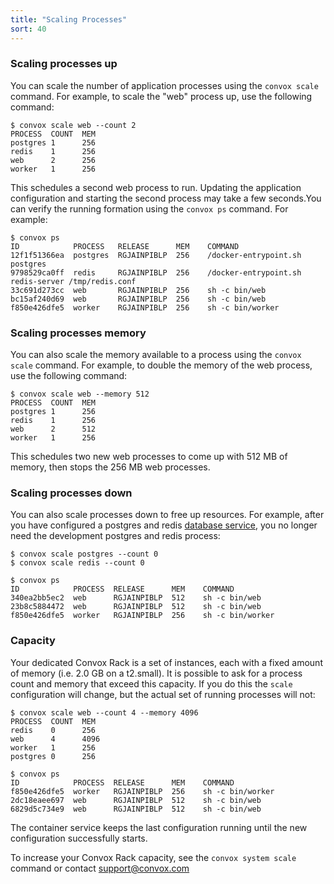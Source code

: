 ```yaml
---
title: "Scaling Processes"
sort: 40
---
```

### Scaling processes up

You can scale the number of application processes using the `convox scale` command. For example, to scale the "web" process up, use the following command:

    $ convox scale web --count 2
    PROCESS  COUNT  MEM
    postgres 1      256
    redis    1      256
    web      2      256
    worker   1      256

This schedules a second web process to run. Updating the application configuration and starting the second process may take a few seconds.You can verify the running formation using the `convox ps` command. For example:

    $ convox ps
    ID            PROCESS   RELEASE      MEM    COMMAND
    12f1f51366ea  postgres  RGJAINPIBLP  256    /docker-entrypoint.sh postgres
    9798529ca0ff  redis     RGJAINPIBLP  256    /docker-entrypoint.sh redis-server /tmp/redis.conf
    33c691d273cc  web       RGJAINPIBLP  256    sh -c bin/web
    bc15af240d69  web       RGJAINPIBLP  256    sh -c bin/web
    f850e426dfe5  worker    RGJAINPIBLP  256    sh -c bin/worker

### Scaling processes memory

You can also scale the memory available to a process using the `convox scale` command. For example, to double the memory of the web process, use the following command:

    $ convox scale web --memory 512
    PROCESS  COUNT  MEM
    postgres 1      256
    redis    1      256
    web      2      512
    worker   1      256

This schedules two new web processes to come up with 512 MB of memory, then stops the 256 MB web processes.

### Scaling processes down

You can also scale processes down to free up resources. For example, after you have configured a postgres and redis [database service](databases), you no longer need the development postgres and redis process:

    $ convox scale postgres --count 0
    $ convox scale redis --count 0

    $ convox ps
    ID            PROCESS  RELEASE      MEM    COMMAND
    340ea2bb5ec2  web      RGJAINPIBLP  512    sh -c bin/web
    23b8c5884472  web      RGJAINPIBLP  512    sh -c bin/web
    f850e426dfe5  worker   RGJAINPIBLP  256    sh -c bin/worker

### Capacity

Your dedicated Convox Rack is a set of instances, each with a fixed amount of memory (i.e. 2.0 GB on a t2.small). It is possible to ask for a process count and memory that exceed this capacity. If you do this the `scale` configuration will change, but the actual set of running processes will not:

    $ convox scale web --count 4 --memory 4096
    PROCESS  COUNT  MEM
    redis    0      256
    web      4      4096
    worker   1      256
    postgres 0      256

    $ convox ps
    ID            PROCESS  RELEASE      MEM    COMMAND
    f850e426dfe5  worker   RGJAINPIBLP  256    sh -c bin/worker
    2dc18eaee697  web      RGJAINPIBLP  512    sh -c bin/web
    6829d5c734e9  web      RGJAINPIBLP  512    sh -c bin/web

The container service keeps the last configuration running until the new configuration successfully starts.

To increase your Convox Rack capacity, see the `convox system scale` command or contact support@convox.com
